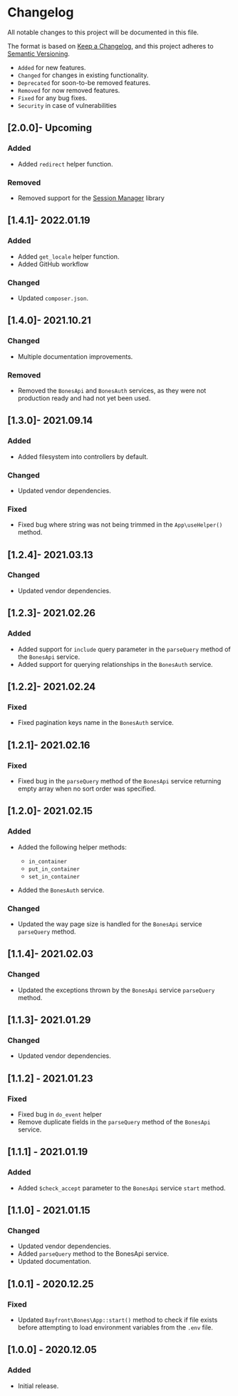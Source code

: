 # Changelog

All notable changes to this project will be documented in this file.

The format is based on [Keep a Changelog](https://keepachangelog.com/en/1.0.0/),
and this project adheres to [Semantic Versioning](https://semver.org/spec/v2.0.0.html).

- `Added` for new features.
- `Changed` for changes in existing functionality.
- `Deprecated` for soon-to-be removed features.
- `Removed` for now removed features.
- `Fixed` for any bug fixes.
- `Security` in case of vulnerabilities

## [2.0.0]- Upcoming

### Added

- Added `redirect` helper function.

### Removed

- Removed support for the [Session Manager](https://github.com/bayfrontmedia/session-manager) library

## [1.4.1]- 2022.01.19

### Added

- Added `get_locale` helper function.
- Added GitHub workflow

### Changed

- Updated `composer.json`.

## [1.4.0]- 2021.10.21

### Changed

- Multiple documentation improvements.

### Removed

- Removed the `BonesApi` and `BonesAuth` services, as they were not production ready and had not yet been used.

## [1.3.0]- 2021.09.14

### Added

- Added filesystem into controllers by default.

### Changed

- Updated vendor dependencies.

### Fixed

- Fixed bug where string was not being trimmed in the `App\useHelper()` method.

## [1.2.4]- 2021.03.13

### Changed

- Updated vendor dependencies.

## [1.2.3]- 2021.02.26

### Added

- Added support for `include` query parameter in the `parseQuery` method of the `BonesApi` service.
- Added support for querying relationships in the `BonesAuth` service.

## [1.2.2]- 2021.02.24

### Fixed

- Fixed pagination keys name in the `BonesAuth` service.

## [1.2.1]- 2021.02.16

### Fixed

- Fixed bug in the `parseQuery` method of the `BonesApi` service returning empty array when no sort order was specified.

## [1.2.0]- 2021.02.15

### Added

- Added the following helper methods:
    - `in_container`
    - `put_in_container`
    - `set_in_container`
    
- Added the `BonesAuth` service.

### Changed

- Updated the way page size is handled for the `BonesApi` service `parseQuery` method.

## [1.1.4]- 2021.02.03

### Changed

- Updated the exceptions thrown by the `BonesApi` service `parseQuery` method.

## [1.1.3]- 2021.01.29

### Changed

- Updated vendor dependencies.

## [1.1.2] - 2021.01.23

### Fixed

- Fixed bug in `do_event` helper
- Remove duplicate fields in the `parseQuery` method of the `BonesApi` service.

## [1.1.1] - 2021.01.19

### Added

- Added `$check_accept` parameter to the `BonesApi` service `start` method.

## [1.1.0] - 2021.01.15

### Changed

- Updated vendor dependencies.
- Added `parseQuery` method to the BonesApi service.
- Updated documentation.

## [1.0.1] - 2020.12.25

### Fixed

- Updated `Bayfront\Bones\App::start()` method to check if file exists before attempting to load environment variables from the `.env` file.

## [1.0.0] - 2020.12.05

### Added

- Initial release.